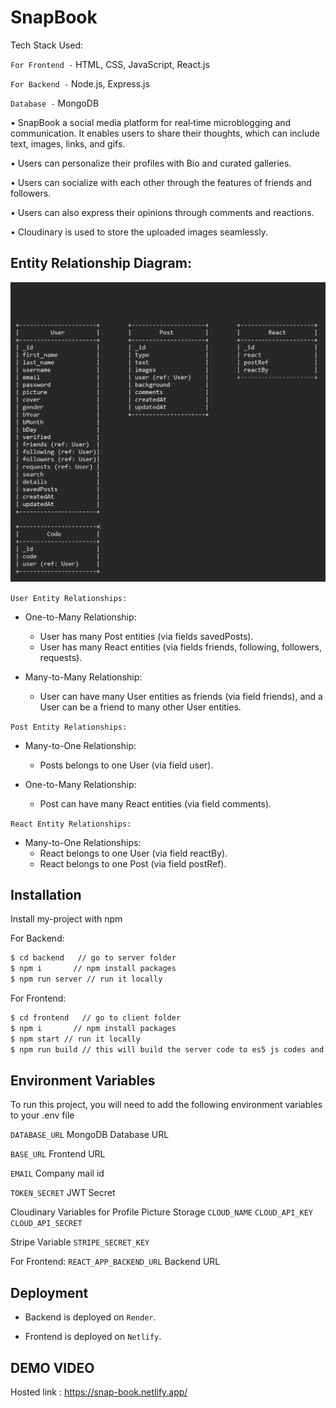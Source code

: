 # SnapBook

Tech Stack Used:

`For Frontend -` HTML, CSS, JavaScript, React.js

`For Backend -` Node.js, Express.js

`Database -` MongoDB

• SnapBook a social media platform for real‑time microblogging and communication. It enables users to share their thoughts, which can include text, images, links, and gifs.

• Users can personalize their profiles with Bio and curated galleries.

• Users can socialize with each other through the features of friends and followers.

• Users can also express their opinions through comments and reactions.

• Cloudinary is used to store the uploaded images seamlessly.

## Entity Relationship Diagram:

![Schema](public/schema.png)

`User Entity Relationships:`

- One-to-Many Relationship:

  - User has many Post entities (via fields savedPosts).
  - User has many React entities (via fields friends, following, followers, requests).

- Many-to-Many Relationship:
  - User can have many User entities as friends (via field friends), and a User can be a friend to many other User entities.

`Post Entity Relationships:`

- Many-to-One Relationship:

  - Posts belongs to one User (via field user).

- One-to-Many Relationship:
  - Post can have many React entities (via field comments).

`React Entity Relationships:`

- Many-to-One Relationships:
  - React belongs to one User (via field reactBy).
  - React belongs to one Post (via field postRef).

## Installation

Install my-project with npm

For Backend:

```bash
$ cd backend   // go to server folder
$ npm i       // npm install packages
$ npm run server // run it locally
```

For Frontend:

```bash
$ cd frontend   // go to client folder
$ npm i       // npm install packages
$ npm start // run it locally
$ npm run build // this will build the server code to es5 js codes and generate a dist file
```

## Environment Variables

To run this project, you will need to add the following environment variables to your .env file

`DATABASE_URL` MongoDB Database URL

`BASE_URL` Frontend URL

`EMAIL` Company mail id

`TOKEN_SECRET` JWT Secret

Cloudinary Variables for Profile Picture Storage
`CLOUD_NAME`
`CLOUD_API_KEY`
`CLOUD_API_SECRET`

Stripe Variable
`STRIPE_SECRET_KEY`

For Frontend:
`REACT_APP_BACKEND_URL` Backend URL

## Deployment

- Backend is deployed on `Render`.

- Frontend is deployed on `Netlify`.

## DEMO VIDEO

Hosted link :
https://snap-book.netlify.app/

